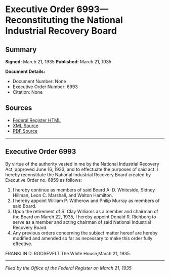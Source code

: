# Executive Order 6993—Reconstituting the National Industrial Recovery Board

## Summary

**Signed:** March 21, 1935
**Published:** March 21, 1935

**Document Details:**
- Document Number: None
- Executive Order Number: 6993
- Citation: None

## Sources
- [Federal Register HTML](https://www.presidency.ucsb.edu/documents/executive-order-6993-reconstituting-the-national-industrial-recovery-board)
- [XML Source](None)
- [PDF Source](None)

---

## Executive Order 6993

By virtue of the authority vested in me by the National Industrial Recovery Act, approved June 16, 1933, and to effectuate the purposes of said act: I hereby reconstitute the National Industrial Recovery Board created by Executive Order no. 6859 as follows:
1. I hereby continue as members of said Board A. D. Whiteside, Sidney Hillman, Leon C. Marshall, and Walton Hamilton.
2. I hereby appoint William P. Witherow and Philip Murray as members of said Board.
3. Upon the retirement of S. Clay Williams as a member and chairman of the Board on March 22, 1935, I hereby appoint Donald R. Richberg to serve as a member and acting chairman of said National Industrial Recovery Board.
4. Any previous orders concerning the subject matter hereof are hereby modified and amended so far as necessary to make this order fully effective.

FRANKLIN D. ROOSEVELT
The White House,March 21, 1935.

---

*Filed by the Office of the Federal Register on March 21, 1935*
